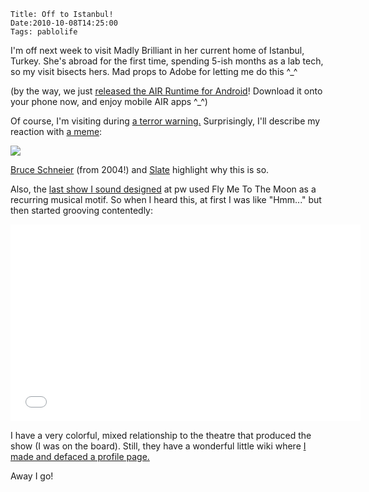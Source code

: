     Title: Off to Istanbul!
    Date:2010-10-08T14:25:00
    Tags: pablolife

I'm off next week to visit Madly Brilliant in her current home of Istanbul, Turkey.
She's abroad for the first time, spending 5-ish months as a lab tech,
so my visit bisects hers. Mad props to Adobe for letting me do this ^_^


<!-- more -->

(by the way, we just [released the AIR Runtime for Android][1]! Download it
onto your phone now, and enjoy mobile AIR apps ^_^)


Of course, I'm visiting during [a terror warning.][2] Surprisingly, I'll
describe my reaction with [a meme][3]:


[![][4]][5]


[Bruce Schneier][6] (from 2004!) and [Slate][7] highlight why this is so.


Also, the [last show I sound designed][8] at pw used Fly Me To The Moon as a
recurring musical motif. So when I heard this, at first I was like "Hmm..."
but then started grooving contentedly:

<iframe width="560" height="315" src="//www.youtube.com/embed/oQ2QgcRrWlc" frameborder="0" allowfullscreen></iframe>


I have a very colorful, mixed relationship to the theatre that produced the
show (I was on the board). Still, they have a wonderful little wiki where [I
made and defaced a profile page.][9]


Away I go!


   [1]: http://blogs.adobe.com/air/2010/10/adobe-air-apps-available-on-android-market.html

   [2]: http://www.jpost.com/International/Article.aspx?id=190033

   [3]: http://knowyourmeme.com/memes/and-not-a-single-f-ck-was-given-that-day

   [4]: http://4.bp.blogspot.com/_3ys1dwfzc2w/TK-Od1YX4gI/AAAAAAAAAHQ/cPt8kasmuFw/s320/not_a_signle_fuck.png

   [5]: http://4.bp.blogspot.com/_3ys1dwfzc2w/TK-Od1YX4gI/AAAAAAAAAHQ/cPt8kasmuFw/s1600/not_a_signle_fuck.png

   [6]: http://www.schneier.com/essay-055.html

   [7]: http://www.slate.com/id/2269845

   [8]: http://pw.brown.edu/wiki/shows/red

   [9]: http://pw.brown.edu/wiki/people/paul_meier_09
